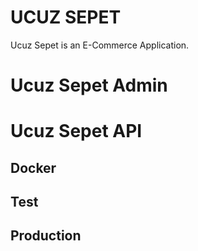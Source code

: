 # UCUZ SEPET

Ucuz Sepet is an E-Commerce Application.

# Ucuz Sepet Admin

# Ucuz Sepet API

## Docker

## Test

## Production
